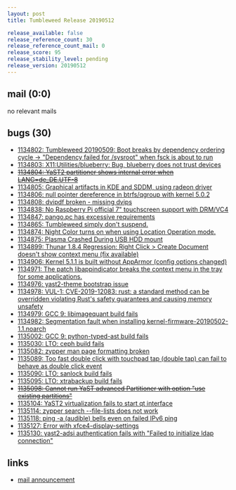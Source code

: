 ```yaml
---
layout: post
title: Tumbleweed Release 20190512

release_available: false
release_reference_count: 30
release_reference_count_mail: 0
release_score: 95
release_stability_level: pending
release_version: 20190512
---
```


## mail (0:0)

no relevant mails

## bugs (30)

<!--more-->

- [1134802: Tumbleweed 20190509: Boot breaks by dependency ordering cycle -> "Dependency failed for /sysroot" when fsck is about to run](https://bugzilla.opensuse.org/show_bug.cgi?id=1134802)
- [1134803: X11:Utilities/blueberry: Bug, blueberry does not trust devices](https://bugzilla.opensuse.org/show_bug.cgi?id=1134803)
- ~~[1134804: YaST2 partitioner shows internal error when LANG=de_DE.UTF-8](https://bugzilla.opensuse.org/show_bug.cgi?id=1134804)~~
- [1134805: Graphical artifacts in KDE and SDDM, using radeon driver](https://bugzilla.opensuse.org/show_bug.cgi?id=1134805)
- [1134806: null pointer dereference in btrfs/qgroup with kernel 5.0.2](https://bugzilla.opensuse.org/show_bug.cgi?id=1134806)
- [1134808: dvipdf broken - missing dvips](https://bugzilla.opensuse.org/show_bug.cgi?id=1134808)
- [1134838: No Raspberry Pi official 7" touchscreen support with DRM/VC4](https://bugzilla.opensuse.org/show_bug.cgi?id=1134838)
- [1134847: pango.pc has excessive requirements](https://bugzilla.opensuse.org/show_bug.cgi?id=1134847)
- [1134865: Tumbleweed simply don't suspend.](https://bugzilla.opensuse.org/show_bug.cgi?id=1134865)
- [1134874: Night Color turns on when using Location Operation mode.](https://bugzilla.opensuse.org/show_bug.cgi?id=1134874)
- [1134875: Plasma Crashed During USB HDD mount](https://bugzilla.opensuse.org/show_bug.cgi?id=1134875)
- [1134899: Thunar 1.8.4 Regression: Right Click > Create Document doesn't show context menu (fix available)](https://bugzilla.opensuse.org/show_bug.cgi?id=1134899)
- [1134906: Kernel 5.1.1 is built without AppArmor (config options changed)](https://bugzilla.opensuse.org/show_bug.cgi?id=1134906)
- [1134971: The patch libappindicator breaks the context menu in the tray for some applications.](https://bugzilla.opensuse.org/show_bug.cgi?id=1134971)
- [1134976: yast2-theme bootstrap issue](https://bugzilla.opensuse.org/show_bug.cgi?id=1134976)
- [1134978: VUL-1: CVE-2019-12083: rust: a standard method can be overridden violating Rust's safety guarantees and causing memory unsafety](https://bugzilla.opensuse.org/show_bug.cgi?id=1134978)
- [1134979: GCC 9: libimagequant build fails](https://bugzilla.opensuse.org/show_bug.cgi?id=1134979)
- [1134982: Segmentation fault when installing kernel-firmware-20190502-1.1.noarch](https://bugzilla.opensuse.org/show_bug.cgi?id=1134982)
- [1135002: GCC 9: python-typed-ast build fails](https://bugzilla.opensuse.org/show_bug.cgi?id=1135002)
- [1135030: LTO: ceph build fails](https://bugzilla.opensuse.org/show_bug.cgi?id=1135030)
- [1135082: zypper man page formatting broken](https://bugzilla.opensuse.org/show_bug.cgi?id=1135082)
- [1135089: Too fast double click with touchpad tap (double tap) can fail to behave as double click event](https://bugzilla.opensuse.org/show_bug.cgi?id=1135089)
- [1135090: LTO: sanlock build fails](https://bugzilla.opensuse.org/show_bug.cgi?id=1135090)
- [1135095: LTO: xtrabackup build fails](https://bugzilla.opensuse.org/show_bug.cgi?id=1135095)
- ~~[1135098: Cannot run YaST advanced Partitioner with option "use existing partitions"](https://bugzilla.opensuse.org/show_bug.cgi?id=1135098)~~
- [1135104: YaST2 virtualization fails to start qt interface](https://bugzilla.opensuse.org/show_bug.cgi?id=1135104)
- [1135114: zypper search --file-lists does not work](https://bugzilla.opensuse.org/show_bug.cgi?id=1135114)
- [1135118: ping -a (audible) bells even on failed IPv6 ping](https://bugzilla.opensuse.org/show_bug.cgi?id=1135118)
- [1135127: Error with xfce4-display-settings](https://bugzilla.opensuse.org/show_bug.cgi?id=1135127)
- [1135130: yast2-adsi authentication fails with "Failed to initialize ldap connection"](https://bugzilla.opensuse.org/show_bug.cgi?id=1135130)



## links

- [mail announcement](https://lists.opensuse.org/opensuse-factory/2019-05/msg00131.html)
